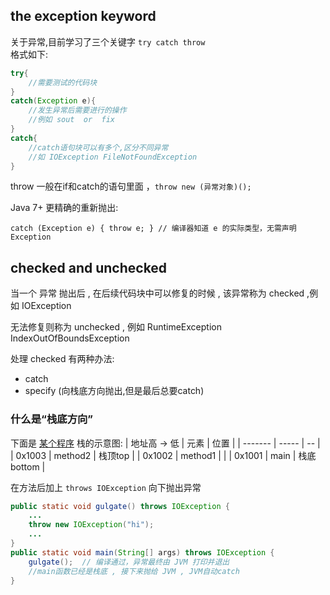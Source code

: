 ##  the exception keyword
关于异常,目前学习了三个关键字 `try catch throw`  
格式如下:
```java
try{
    //需要测试的代码块
}
catch(Exception e){
    //发生异常后需要进行的操作
    //例如 sout  or  fix
}
catch{
    //catch语句块可以有多个,区分不同异常
    //如 IOException FileNotFoundException
}
```
throw 一般在if和catch的语句里面 ，`throw new (异常对象)();`  

Java 7+ 更精确的重新抛出:
```
catch (Exception e) { throw e; } // 编译器知道 e 的实际类型，无需声明 Exception
```

## checked and unchecked

当一个 异常 抛出后 , 在后续代码块中可以修复的时候 , 该异常称为 checked ,例如 IOException  
  
无法修复则称为 unchecked , 例如 RuntimeException IndexOutOfBoundsException

处理 checked 有两种办法:
- catch
- specify (向栈底方向抛出,但是最后总要catch)
  
### 什么是“栈底方向”
下面是 [某个程序](./A_program.java) 栈的示意图:
| 地址高 → 低 | 元素    | 位置 |
| ------- | ----- | -- |
| 0x1003  | method2 | 栈顶top |
| 0x1002  | method1 |    |
| 0x1001  | main | 栈底bottom |  

在方法后加上 `throws IOException` 向下抛出异常
```java
public static void gulgate() throws IOException {
    ... 
    throw new IOException("hi"); 
    ...
}
public static void main(String[] args) throws IOException {
    gulgate();  // 编译通过，异常最终由 JVM 打印并退出
    //main函数已经是栈底 , 接下来抛给 JVM , JVM自动catch
}
```
